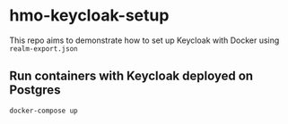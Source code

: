 # hmo-keycloak-setup

This repo aims to demonstrate how to set up Keycloak with Docker using `realm-export.json`

## Run containers with Keycloak deployed on Postgres

`docker-compose up`


